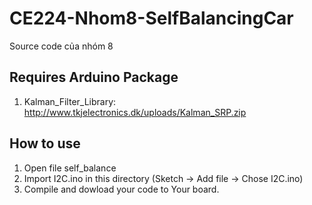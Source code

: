 # CE224-Nhom8-SelfBalancingCar
Source code của nhóm 8

## Requires Arduino Package
1. Kalman_Filter_Library: http://www.tkjelectronics.dk/uploads/Kalman_SRP.zip

## How to use
1. Open file self_balance
2. Import I2C.ino in this directory (Sketch -> Add file -> Chose I2C.ino)
3. Compile and dowload your code to Your board.
